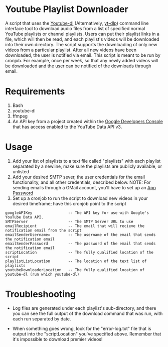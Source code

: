 # Youtube Playlist Downloader
A script that uses the [Youtube-dl](https://github.com/ytdl-org/youtube-dl) (Alternatively, [yt-dlp](https://github.com/yt-dlp/yt-dlp)) command line interface tool to download audio files from a list of specified normal YouTube playlists or channel playlists. Users can put their playlist links in a file, which will then be read, and each playlist's videos will be downloaded into their own directory. The script supports the downloading of only new videos from a particular playlist. After all new videos have been downloaded, the user is notified via email. This script is meant to be run by cronjob. For example, once per week, so that any newly added videos will be downloaded and the user can be notified of the downloads through email.

# Requirements
1. Bash
2. youtube-dl
3. ffmpeg
4. An API key from a project created within the [Google Developers Console](https://console.developers.google.com/) that has access enabled to the YouTube Data API v3.

# Usage
1. Add your list of playlists to a text file called "playlists" with each playlist separated by a newline, make sure the playlists are publicly available, or unlisted 
2. Add your desired SMTP sever, the user credentials for the email functionality, and all other credentials, described below. NOTE: For sending emails through a GMail account, you'll have to set up an [App Password](https://support.google.com/accounts/answer/185833?hl=en)
3. Set up a cronjob to run the script to download new videos in your desired timeframe; have this cronjob point to the script
```
googleAPIKey                -- The API key for use with Google's YouTube Data API.
SMTPServer                  -- The SMTP Server URL to use
emailRecipient              -- The email that will recieve the notification email from the script
emailSenderUsername=        -- The username of the email that sends the notification email
emailSenderPassword         -- The password of the email that sends the notification email
scriptLocation              -- The fully qualified location of the script
playlistListLocation        -- The location of the text list of playlists
youtubeDownloaderLocation   -- The fully qualified location of youtube-dl (run which youtube-dl)
```

# Troubleshooting
+ Log files are generated under each playlist's sub-directory, and there you can see the full output of the download command that was run, with each run separated by date.

+ When something goes wrong, look for the "error-log.txt" file that is output into the "scriptLocation" you've specified above. Remember that it's impossible to download premier videos!
